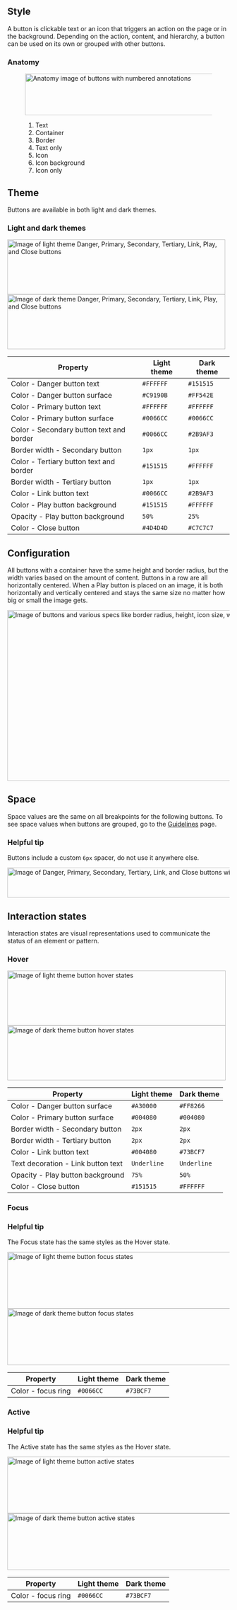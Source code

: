 ## Style

A button is clickable text or an icon that triggers an action on the page or in 
the background. Depending on the action, content, and hierarchy, a button can be 
used on its own or grouped with other buttons.

### Anatomy

<figure>
  <uxdot-example width-adjustment="428px">
    <img src="../button-anatomy.png"
        alt="Anatomy image of buttons with numbered annotations"
        width="428"
        height="94">
  </uxdot-example>
  <figcaption>
    <ol>
      <li>Text</li>
      <li>Container</li>
      <li>Border</li>
      <li>Text only</li>
      <li>Icon</li>
      <li>Icon background</li>
      <li>Icon only</li>
    </ol>
  </figcaption>
</figure>

## Theme

Buttons are available in both light and dark themes.

### Light and dark themes

<uxdot-example width-adjustment="494px">
  <img src="../button-theme-light.png"
        alt="Image of light theme Danger, Primary, Secondary, Tertiary, Link, Play, and Close buttons"
        width="494"
        height="124">
</uxdot-example>

<uxdot-example color-palette="darkest" width-adjustment="494px">
  <img src="../button-theme-dark.png"
        alt="Image of dark theme Danger, Primary, Secondary, Tertiary, Link, Play, and Close buttons"
        width="494"
        height="124">
</uxdot-example>

<rh-table>
  <table>
    <thead>
      <tr>
        <th scope="col" data-label="Property">Property</th>
        <th scope="col" data-label="Light theme">Light theme</th>
        <th scope="col" data-label="Dark theme">Dark theme</th>
      </tr>
    </thead>
    <tbody>
      <tr>
        <td data-label="Property">Color - Danger button text</td>
        <td data-label="Light theme"><code>#FFFFFF</code></td>
        <td data-label="Dark theme"><code>#151515</code></td>
      </tr>
      <tr>
        <td data-label="Property">Color - Danger button surface</td>
        <td data-label="Light theme"><code>#C9190B</code></td>
        <td data-label="Dark theme"><code>#FF542E</code></td>
      </tr>
      <tr>
        <td data-label="Property">Color - Primary button text</td>
        <td data-label="Light theme"><code>#FFFFFF</code></td>
        <td data-label="Dark theme"><code>#FFFFFF</code></td>
      </tr>
      <tr>
        <td data-label="Property">Color - Primary button surface</td>
        <td data-label="Light theme"><code>#0066CC</code></td>
        <td data-label="Dark theme"><code>#0066CC</code></td>
      </tr>
      <tr>
        <td data-label="Property">Color - Secondary button text and border</td>
        <td data-label="Light theme"><code>#0066CC</code></td>
        <td data-label="Dark theme"><code>#2B9AF3</code></td>
      </tr>
      <tr>
        <td data-label="Property">Border width - Secondary button</td>
        <td data-label="Light theme"><code>1px</code></td>
        <td data-label="Dark theme"><code>1px</code></td>
      </tr>
      <tr>
        <td data-label="Property">Color - Tertiary button text and border</td>
        <td data-label="Light theme"><code>#151515</code></td>
        <td data-label="Dark theme"><code>#FFFFFF</code></td>
      </tr>
      <tr>
        <td data-label="Property">Border width - Tertiary button</td>
        <td data-label="Light theme"><code>1px</code></td>
        <td data-label="Dark theme"><code>1px</code></td>
      </tr>
      <tr>
        <td data-label="Property">Color - Link button text</td>
        <td data-label="Light theme"><code>#0066CC</code></td>
        <td data-label="Dark theme"><code>#2B9AF3</code></td>
      </tr>
      <tr>
        <td data-label="Property">Color - Play button background</td>
        <td data-label="Light theme"><code>#151515</code></td>
        <td data-label="Dark theme"><code>#FFFFFF</code></td>
      </tr>
      <tr>
        <td data-label="Property">Opacity - Play button background</td>
        <td data-label="Light theme"><code>50%</code></td>
        <td data-label="Dark theme"><code>25%</code></td>
      </tr>
      <tr>
        <td data-label="Property">Color - Close button</td>
        <td data-label="Light theme"><code>#4D4D4D</code></td>
        <td data-label="Dark theme"><code>#C7C7C7</code></td>
      </tr>
    </tbody>
  </table>
</rh-table>
    
## Configuration

All buttons with a container have the same height and border radius, but the 
width varies based on the amount of content. Buttons in a row are all 
horizontally centered. When a Play button is placed on an image, it is both 
horizontally and vertically centered and stays the same size no matter how big 
or small the image gets.

<uxdot-example width-adjustment="818px">
  <img src="../button-configuration.png"
        alt="Image of buttons and various specs like border radius, height, icon size, width, alignment, placement, and more"
        width="818"
        height="386">
</uxdot-example>

## Space

Space values are the same on all breakpoints for the following buttons. To see 
space values when buttons are grouped, go to the [Guidelines](./guidelines) page.

<rh-alert state="info">
  <h3 slot="header">Helpful tip</h3>
  <p>Buttons include a custom <code>6px</code> spacer, do not use it anywhere else.</p>
</rh-alert>

<uxdot-example width-adjustment="721px">
  <img src="../button-space.png"
        alt="Image of Danger, Primary, Secondary, Tertiary, Link, and Close buttons with spacing values in between"
        width="721"
        height="68">
</uxdot-example>

<uxdot-spacer-tokens-table tokens="sm, md, lg"></uxdot-spacer-tokens-table>

## Interaction states

Interaction states are visual representations used to communicate the status of 
an element or pattern.

### Hover

<uxdot-example width-adjustment="495px">
  <img src="../button-interaction-state-hover-theme-light.png"
        alt="Image of light theme button hover states"
        width="495"
        height="124">
</uxdot-example>

<uxdot-example color-palette="darkest" width-adjustment="495px">
  <img src="../button-interaction-state-hover-theme-dark.png"
        alt="Image of dark theme button hover states"
        width="495"
        height="124">
</uxdot-example>

<rh-table>
  <table>
    <thead>
      <tr>
        <th scope="col" data-label="Property">Property</th>
        <th scope="col" data-label="Light theme">Light theme</th>
        <th scope="col" data-label="Dark theme">Dark theme</th>
      </tr>
    </thead>
    <tbody>
      <tr>
        <td data-label="Property">Color - Danger button surface</td>
        <td data-label="Light theme"><code>#A30000</code></td>
        <td data-label="Dark theme"><code>#FF8266</code></td>
      </tr>
      <tr>
        <td data-label="Property">Color - Primary button surface</td>
        <td data-label="Light theme"><code>#004080</code></td>
        <td data-label="Dark theme"><code>#004080</code></td>
      </tr>
      <tr>
        <td data-label="Property">Border width - Secondary button</td>
        <td data-label="Light theme"><code>2px</code></td>
        <td data-label="Dark theme"><code>2px</code></td>
      </tr>
      <tr>
        <td data-label="Property">Border width - Tertiary button</td>
        <td data-label="Light theme"><code>2px</code></td>
        <td data-label="Dark theme"><code>2px</code></td>
      </tr>
      <tr>
        <td data-label="Property">Color - Link button text</td>
        <td data-label="Light theme"><code>#004080</code></td>
        <td data-label="Dark theme"><code>#73BCF7</code></td>
      </tr>
      <tr>
        <td data-label="Property">Text decoration - Link button text</td>
        <td data-label="Light theme"><code>Underline</code></td>
        <td data-label="Dark theme"><code>Underline</code></td>
      </tr>
      <tr>
        <td data-label="Property">Opacity - Play button background</td>
        <td data-label="Light theme"><code>75%</code></td>
        <td data-label="Dark theme"><code>50%</code></td>
      </tr>
      <tr>
        <td data-label="Property">Color - Close button</td>
        <td data-label="Light theme"><code>#151515</code></td>
        <td data-label="Dark theme"><code>#FFFFFF</code></td>
      </tr>
    </tbody>
  </table>
</rh-table>

### Focus

<rh-alert state="info">
  <h3 slot="header">Helpful tip</h3>
  <p>The Focus state has the same styles as the Hover state.</p>
</rh-alert>

<uxdot-example width-adjustment="530px">
  <img src="../button-interaction-state-focus-theme-light.png"
        alt="Image of light theme button focus states"
        width="530"
        height="128">
</uxdot-example>

<uxdot-example color-palette="darkest" width-adjustment="530px">
  <img src="../button-interaction-state-focus-theme-dark.png"
        alt="Image of dark theme button focus states"
        width="530"
        height="128">
</uxdot-example>


<rh-table>
  <table>
    <thead>
      <tr>
        <th scope="col" data-label="Property">Property</th>
        <th scope="col" data-label="Light theme">Light theme</th>
        <th scope="col" data-label="Dark theme">Dark theme</th>
      </tr>
    </thead>
    <tbody>
      <tr>
        <td data-label="Property">Color - focus ring</td>
        <td data-label="Light theme"><code>#0066CC</code></td>
        <td data-label="Dark theme"><code>#73BCF7</code></td>
      </tr>
    </tbody>
  </table>
</rh-table>

### Active

<rh-alert state="info">
  <h3 slot="header">Helpful tip</h3>
  <p>The Active state has the same styles as the Hover state.</p>
</rh-alert>

<uxdot-example width-adjustment="530px">
  <img src="../button-interaction-state-active-theme-light.png"
        alt="Image of light theme button active states"
        width="530"
        height="128">
</uxdot-example>

<uxdot-example color-palette="darkest" width-adjustment="530px">
  <img src="../button-interaction-state-active-theme-dark.png"
        alt="Image of dark theme button active states"
        width="530"
        height="128">
</uxdot-example>

<rh-table>
  <table>
    <thead>
      <tr>
        <th scope="col" data-label="Property">Property</th>
        <th scope="col" data-label="Light theme">Light theme</th>
        <th scope="col" data-label="Dark theme">Dark theme</th>
      </tr>
    </thead>
    <tbody>
      <tr>
        <td data-label="Property"> Color - focus ring </td>
        <td data-label="Light theme"><code>#0066CC</code></td>
        <td data-label="Dark theme"><code>#73BCF7</code></td>
      </tr>
    </tbody>
  </table>
</rh-table>
